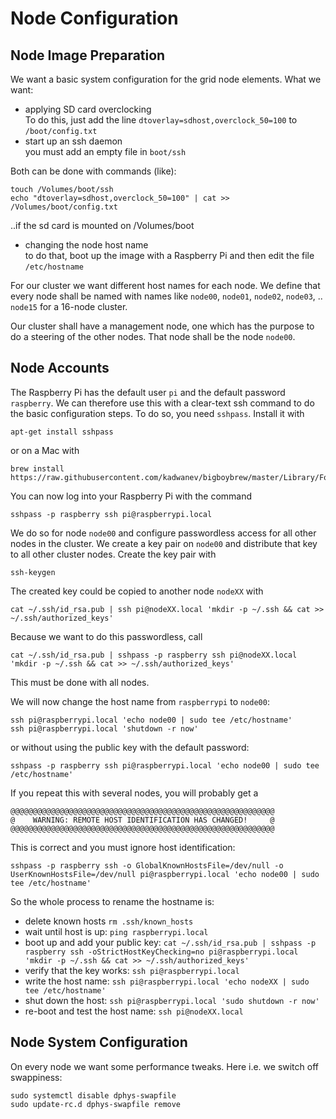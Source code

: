 # Node Configuration

## Node Image Preparation
We want a basic system configuration for the grid node elements. What we want:
* applying SD card overclocking  
To do this, just add the line `dtoverlay=sdhost,overclock_50=100` to `/boot/config.txt`
* start up an ssh daemon  
you must add an empty file in `boot/ssh`

Both can be done with commands (like):
```
touch /Volumes/boot/ssh
echo "dtoverlay=sdhost,overclock_50=100" | cat >> /Volumes/boot/config.txt
```
..if the sd card is mounted on /Volumes/boot

* changing the node host name  
to do that, boot up the image with a Raspberry Pi and then edit the file `/etc/hostname`

For our cluster we want different host names for each node. We define that every node shall be named with names like
`node00`, `node01`, `node02`, `node03`, .. `node15` for a 16-node cluster.

Our cluster shall have a management node, one which has the purpose to do a steering of the other nodes.
That node shall be the node `node00`.

## Node Accounts
The Raspberry Pi has the default user `pi` and the default password `raspberry`. We can therefore use this with a clear-text ssh command to do the basic configuration steps. To do so, you need `sshpass`. Install it with
```
apt-get install sshpass
```
or  on a Mac with
```
brew install https://raw.githubusercontent.com/kadwanev/bigboybrew/master/Library/Formula/sshpass.rb
```
You can now log into your Raspberry Pi with the command
```
sshpass -p raspberry ssh pi@raspberrypi.local
```

We do so for node `node00` and configure passwordless access for all other nodes in the cluster.
We create a key pair on `node00` and distribute that key to all other cluster nodes.
Create the key pair with
```
ssh-keygen
```
The created key could be copied to another node `nodeXX` with
```
cat ~/.ssh/id_rsa.pub | ssh pi@nodeXX.local 'mkdir -p ~/.ssh && cat >> ~/.ssh/authorized_keys'
```
Because we want to do this passwordless, call
```
cat ~/.ssh/id_rsa.pub | sshpass -p raspberry ssh pi@nodeXX.local 'mkdir -p ~/.ssh && cat >> ~/.ssh/authorized_keys'
```
This must be done with all nodes.

We will now change the host name from `raspberrypi` to `node00`:
```
ssh pi@raspberrypi.local 'echo node00 | sudo tee /etc/hostname'
ssh pi@raspberrypi.local 'shutdown -r now'
```
or without using the public key with the default password:
```
sshpass -p raspberry ssh pi@raspberrypi.local 'echo node00 | sudo tee /etc/hostname'
```
If you repeat this with several nodes, you will probably get a
```
@@@@@@@@@@@@@@@@@@@@@@@@@@@@@@@@@@@@@@@@@@@@@@@@@@@@@@@@@@@
@    WARNING: REMOTE HOST IDENTIFICATION HAS CHANGED!     @
@@@@@@@@@@@@@@@@@@@@@@@@@@@@@@@@@@@@@@@@@@@@@@@@@@@@@@@@@@@
```
This is correct and you must ignore host identification:
```
sshpass -p raspberry ssh -o GlobalKnownHostsFile=/dev/null -o UserKnownHostsFile=/dev/null pi@raspberrypi.local 'echo node00 | sudo tee /etc/hostname'
```

So the whole process to rename the hostname is:
* delete known hosts `rm .ssh/known_hosts`
* wait until host is up: `ping raspberrypi.local`
* boot up and add your public key: `cat ~/.ssh/id_rsa.pub | sshpass -p raspberry ssh -oStrictHostKeyChecking=no pi@raspberrypi.local 'mkdir -p ~/.ssh && cat >> ~/.ssh/authorized_keys'`
* verify that the key works: `ssh pi@raspberrypi.local`
* write the host name: `ssh pi@raspberrypi.local 'echo nodeXX | sudo tee /etc/hostname'`
* shut down the host: `ssh pi@raspberrypi.local 'sudo shutdown -r now'`
* re-boot and test the host name: `ssh pi@nodeXX.local`


## Node System Configuration
On every node we want some performance tweaks. Here i.e. we switch off swappiness:
```
sudo systemctl disable dphys-swapfile
sudo update-rc.d dphys-swapfile remove
```
